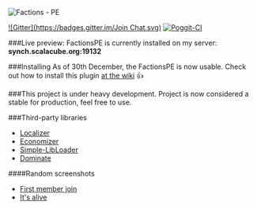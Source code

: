 ![Factions - PE](https://raw.githubusercontent.com/BlockHorizons/FactionsPE/reborn/resources/logo.png "FactionsPE Logo")

[![Gitter](https://badges.gitter.im/Join Chat.svg)](https://gitter.im/Factions-PE?utm_source=badge&utm_medium=badge&utm_campaign=pr-badge&utm_content=badge)
[![Poggit-CI](https://poggit.pmmp.io/ci.badge/BlockHorizons/FactionsPE/FactionsPE)](https://poggit.pmmp.io/ci/BlockHorizons/FactionsPE/FactionsPE)

###Live preview:
FactionsPE is currently installed on my server: __synch.scalacube.org:19132__

###Installing
As of 30th December, the FactionsPE is now usable. Check out how to install this plugin [at the wiki](https://github.com/BlockHorizons/FactionsPE/wiki/Installation) :+1:

###This project is under heavy development.
Project is now considered a stable for production, feel free to use.

###Third-party libraries
+ [Localizer](https://github.com/Chris-Prime/Localizer)
+ [Economizer](https://github.com/Chris-Prime/Economizer)
+ [Simple-LibLoader](https://github.com/Chris-Prime/Simple-LibLoader)
+ [Dominate](https://github.com/Chris-Prime/Dominate)

####Random screenshots
+ [First member join](http://i.imgur.com/7XiOrNW.png)
+ [It's alive](http://i.imgur.com/8SM9lur.png)
